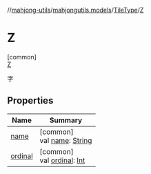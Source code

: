//[mahjong-utils](../../../../index.md)/[mahjongutils.models](../../index.md)/[TileType](../index.md)/[Z](index.md)

# Z

[common]\
[Z](index.md)

字

## Properties

| Name | Summary |
|---|---|
| [name](../../-wind/-north/index.md#-372974862%2FProperties%2F1581026887) | [common]<br>val [name](../../-wind/-north/index.md#-372974862%2FProperties%2F1581026887): [String](https://kotlinlang.org/api/latest/jvm/stdlib/kotlin/-string/index.html) |
| [ordinal](../../-wind/-north/index.md#-739389684%2FProperties%2F1581026887) | [common]<br>val [ordinal](../../-wind/-north/index.md#-739389684%2FProperties%2F1581026887): [Int](https://kotlinlang.org/api/latest/jvm/stdlib/kotlin/-int/index.html) |
